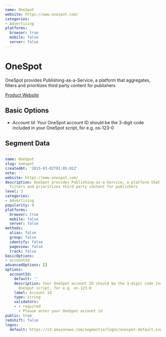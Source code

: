 ```yaml
---
name: OneSpot
website: https://www.onespot.com/
categories:
- Advertising
platforms:
  browser: true
  mobile: false
  server: false
---
```


# OneSpot

OneSpot provides Publishing-as-a-Service, a platform that aggregates, filters and prioritizes third party content for publishers

[Product Website](https://www.onespot.com/)

## Basic Options

- *Account Id*: Your OneSpot account ID should be the 3-digit code included in your OneSpot script, for e.g. os-123-0


## Segment Data
```yaml
---
name: OneSpot
slug: onespot
createdAt: '2015-03-02T01:05:01Z'
note: ''
website: https://www.onespot.com/
description: OneSpot provides Publishing-as-a-Service, a platform that aggregates,
  filters and prioritizes third party content for publishers
level: 3
categories:
- Advertising
popularity: 0
platforms:
  browser: true
  mobile: false
  server: false
methods:
  alias: false
  group: false
  identify: false
  pageview: false
  track: false
basicOptions:
- accountId
advancedOptions: []
options:
  accountId:
    default: ''
    description: Your OneSpot account ID should be the 3-digit code included in your
      OneSpot script, for e.g. os-123-0
    label: Account Id
    type: string
    validators:
    - - required
      - Please enter your OneSpot account id
public: true
redshift: false
logos:
  default: https://s3.amazonaws.com/segmentio/logos/onespot-default.svg

```

